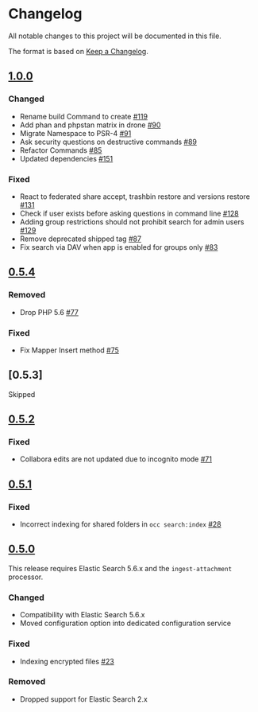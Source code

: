# Changelog

All notable changes to this project will be documented in this file.

The format is based on [Keep a Changelog](http://keepachangelog.com/en/1.0.0/).

## [1.0.0]

### Changed
- Rename build Command to create [#119](https://github.com/owncloud/search_elastic/pull/119)
- Add phan and phpstan matrix in drone [#90](https://github.com/owncloud/search_elastic/pull/90)
- Migrate Namespace to PSR-4 [#91](https://github.com/owncloud/search_elastic/pull/91)
- Ask security questions on destructive commands [#89](https://github.com/owncloud/search_elastic/pull/89)
- Refactor Commands [#85](https://github.com/owncloud/search_elastic/pull/85)
- Updated dependencies [#151](https://github.com/owncloud/search_elastic/pull/151)

### Fixed
- React to federated share accept, trashbin restore and versions restore [#131](https://github.com/owncloud/search_elastic/pull/131)
- Check if user exists before asking questions in command line [#128](https://github.com/owncloud/search_elastic/pull/128)
- Adding group restrictions should not prohibit search for admin users [#129](https://github.com/owncloud/search_elastic/pull/129)
- Remove deprecated shipped tag [#87](https://github.com/owncloud/search_elastic/pull/87)
- Fix search via DAV when app is enabled for groups only [#83](https://github.com/owncloud/search_elastic/pull/83)

## [0.5.4]

### Removed
- Drop PHP 5.6 [#77](https://github.com/owncloud/search_elastic/pull/77)

### Fixed

- Fix Mapper Insert method [#75](https://github.com/owncloud/search_elastic/pull/75)

## [0.5.3]
Skipped

## [0.5.2]

### Fixed
- Collabora edits are not updated due to incognito mode [#71](https://github.com/owncloud/search_elastic/pull/71)

## [0.5.1]

### Fixed
- Incorrect indexing for shared folders in `occ search:index` [#28](https://github.com/owncloud/search_elastic/pull/28)

## [0.5.0]
This release requires Elastic Search 5.6.x and the `ingest-attachment` processor.

### Changed
- Compatibility with Elastic Search 5.6.x 
- Moved configuration option into dedicated configuration service

### Fixed
- Indexing encrypted files [#23](https://github.com/owncloud/search_elastic/pull/23)

### Removed
- Dropped support for Elastic Search 2.x

[1.0.0]: https://github.com/owncloud/search_elastic/compare/v0.5.4...v1.0.0
[0.5.4]: https://github.com/owncloud/search_elastic/compare/v0.5.2...v0.5.4
[0.5.2]: https://github.com/owncloud/search_elastic/compare/v0.5.1...v0.5.2
[0.5.1]: https://github.com/owncloud/search_elastic/compare/v0.5.0...v0.5.1
[0.5.0]: https://github.com/owncloud/search_elastic/compare/d1e94c0c7727b0eb73f62331eb52322ff8103824...v0.5.0